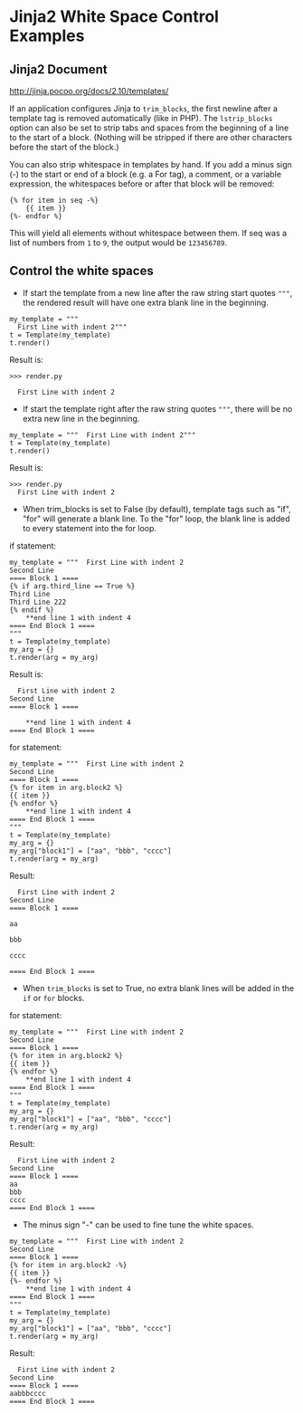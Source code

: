 # Jinja2 White Space Control Examples

## Jinja2 Document

http://jinja.pocoo.org/docs/2.10/templates/

If an application configures Jinja to ```trim_blocks```, the first newline after a template tag is removed automatically (like in PHP). The ```lstrip_blocks``` option can also be set to strip tabs and spaces from the beginning of a line to the start of a block. (Nothing will be stripped if there are other characters before the start of the block.)

You can also strip whitespace in templates by hand. If you add a minus sign (-) to the start or end of a block (e.g. a For tag), a comment, or a variable expression, the whitespaces before or after that block will be removed:

```
{% for item in seq -%}
    {{ item }}
{%- endfor %}
```

This will yield all elements without whitespace between them. If seq was a list of numbers from ```1``` to ```9```, the output would be ```123456789```.

## Control the white spaces

* If start the template from a new line after the raw string start quotes ```"""```, the rendered result will have one extra blank line in the beginning.

```
my_template = """
  First Line with indent 2"""
t = Template(my_template)
t.render()
```

Result is:
```
>>> render.py

  First Line with indent 2
```

* If start the template right after the raw string quotes ```"""```, there will be no extra new line in the beginning.

```
my_template = """  First Line with indent 2"""
t = Template(my_template)
t.render()
```

Result is:
```
>>> render.py
  First Line with indent 2
```

* When trim_blocks is set to False (by default), template tags such as "if", "for" will generate a blank line. To the "for" loop, the blank line is added to every statement into the for loop.

if statement:
```
my_template = """  First Line with indent 2
Second Line
==== Block 1 ====
{% if arg.third_line == True %}
Third Line
Third Line 222
{% endif %}
    **end line 1 with indent 4
==== End Block 1 ====
"""
t = Template(my_template)
my_arg = {}
t.render(arg = my_arg)
```

Result is:
```
  First Line with indent 2
Second Line
==== Block 1 ====

    **end line 1 with indent 4
==== End Block 1 ====
```

for statement:
```
my_template = """  First Line with indent 2
Second Line
==== Block 1 ====
{% for item in arg.block2 %}
{{ item }}
{% endfor %}
    **end line 1 with indent 4
==== End Block 1 ====
"""
t = Template(my_template)
my_arg = {}
my_arg["block1"] = ["aa", "bbb", "cccc"]
t.render(arg = my_arg)
```

Result:
```
  First Line with indent 2
Second Line
==== Block 1 ====

aa

bbb

cccc

==== End Block 1 ====
```

* When ```trim_blocks``` is set to True, no extra blank lines will be added in the ```if``` or ```for``` blocks.

for statement:
```
my_template = """  First Line with indent 2
Second Line
==== Block 1 ====
{% for item in arg.block2 %}
{{ item }}
{% endfor %}
    **end line 1 with indent 4
==== End Block 1 ====
"""
t = Template(my_template)
my_arg = {}
my_arg["block1"] = ["aa", "bbb", "cccc"]
t.render(arg = my_arg)
```

Result:
```
  First Line with indent 2
Second Line
==== Block 1 ====
aa
bbb
cccc
==== End Block 1 ====
```

* The minus sign "-" can be used to fine tune the white spaces.

```
my_template = """  First Line with indent 2
Second Line
==== Block 1 ====
{% for item in arg.block2 -%}
{{ item }}
{%- endfor %}
    **end line 1 with indent 4
==== End Block 1 ====
"""
t = Template(my_template)
my_arg = {}
my_arg["block1"] = ["aa", "bbb", "cccc"]
t.render(arg = my_arg)
```

Result:
```
  First Line with indent 2
Second Line
==== Block 1 ====
aabbbcccc
==== End Block 1 ====
```

